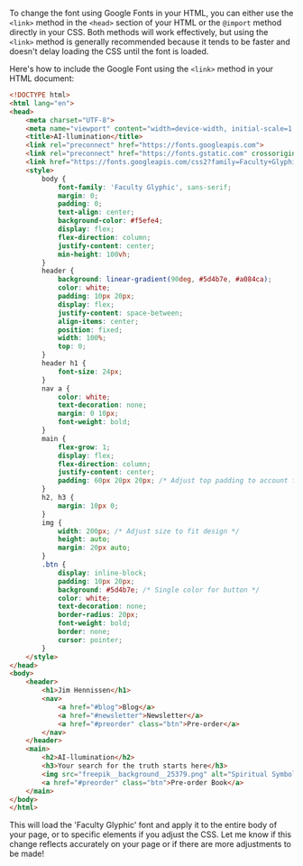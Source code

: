 To change the font using Google Fonts in your HTML, you can either use the `<link>` method in the `<head>` section of your HTML or the `@import` method directly in your CSS. Both methods will work effectively, but using the `<link>` method is generally recommended because it tends to be faster and doesn't delay loading the CSS until the font is loaded.

Here's how to include the Google Font using the `<link>` method in your HTML document:

```html
<!DOCTYPE html>
<html lang="en">
<head>
    <meta charset="UTF-8">
    <meta name="viewport" content="width=device-width, initial-scale=1.0">
    <title>AI-llumination</title>
    <link rel="preconnect" href="https://fonts.googleapis.com">
    <link rel="preconnect" href="https://fonts.gstatic.com" crossorigin>
    <link href="https://fonts.googleapis.com/css2?family=Faculty+Glyphic&display=swap" rel="stylesheet">
    <style>
        body {
            font-family: 'Faculty Glyphic', sans-serif;
            margin: 0;
            padding: 0;
            text-align: center;
            background-color: #f5efe4;
            display: flex;
            flex-direction: column;
            justify-content: center;
            min-height: 100vh;
        }
        header {
            background: linear-gradient(90deg, #5d4b7e, #a084ca);
            color: white;
            padding: 10px 20px;
            display: flex;
            justify-content: space-between;
            align-items: center;
            position: fixed;
            width: 100%;
            top: 0;
        }
        header h1 {
            font-size: 24px;
        }
        nav a {
            color: white;
            text-decoration: none;
            margin: 0 10px;
            font-weight: bold;
        }
        main {
            flex-grow: 1;
            display: flex;
            flex-direction: column;
            justify-content: center;
            padding: 60px 20px 20px; /* Adjust top padding to account for fixed header */
        }
        h2, h3 {
            margin: 10px 0;
        }
        img {
            width: 200px; /* Adjust size to fit design */
            height: auto;
            margin: 20px auto;
        }
        .btn {
            display: inline-block;
            padding: 10px 20px;
            background: #5d4b7e; /* Single color for button */
            color: white;
            text-decoration: none;
            border-radius: 20px;
            font-weight: bold;
            border: none;
            cursor: pointer;
        }
    </style>
</head>
<body>
    <header>
        <h1>Jim Hennissen</h1>
        <nav>
            <a href="#blog">Blog</a>
            <a href="#newsletter">Newsletter</a>
            <a href="#preorder" class="btn">Pre-order</a>
        </nav>
    </header>
    <main>
        <h2>AI-llumination</h2>
        <h3>Your search for the truth starts here</h3>
        <img src="freepik__background__25379.png" alt="Spiritual Symbol">
        <a href="#preorder" class="btn">Pre-order Book</a>
    </main>
</body>
</html>
```

This will load the 'Faculty Glyphic' font and apply it to the entire body of your page, or to specific elements if you adjust the CSS. Let me know if this change reflects accurately on your page or if there are more adjustments to be made!
